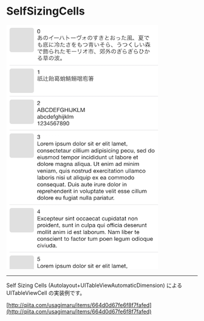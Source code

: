 # SelfSizingCells

![Screenshot](./screenshot.png)

----

Self Sizing Cells (Autolayout+UITableViewAutomaticDimension) による UITableViewCell の実装例です。

[http://qiita.com/usagimaru/items/664d0d67fe6f8f7fafed](http://qiita.com/usagimaru/items/664d0d67fe6f8f7fafed)
